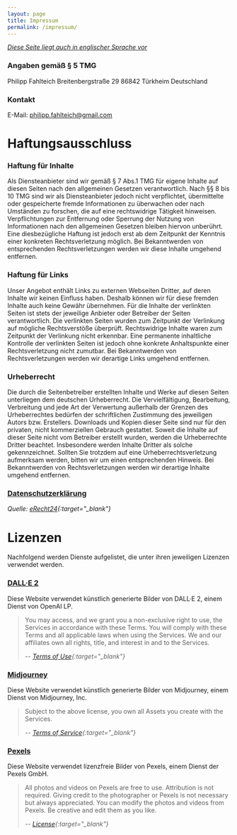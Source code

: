 ```yaml
---
layout: page
title: Impressum
permalink: /impressum/
---
```

 
 *[Diese Seite liegt auch in englischer Sprache vor](/imprint)*

### Angaben gemäß § 5 TMG

Philipp Fahlteich
Breitenbergstraße 29
86842 Türkheim
Deutschland

### Kontakt

E-Mail: [philipp.fahlteich@gmail.com](mailto:philipp.fahlteich@gmail.com)

# Haftungsausschluss

### Haftung für Inhalte

Als Diensteanbieter sind wir gemäß § 7 Abs.1 TMG für eigene Inhalte auf diesen Seiten nach den allgemeinen Gesetzen verantwortlich. Nach §§ 8 bis 10 TMG sind wir als Diensteanbieter jedoch nicht verpflichtet, übermittelte oder gespeicherte fremde Informationen zu überwachen oder nach Umständen zu forschen, die auf eine rechtswidrige Tätigkeit hinweisen. Verpflichtungen zur Entfernung oder Sperrung der Nutzung von Informationen nach den allgemeinen Gesetzen bleiben hiervon unberührt. Eine diesbezügliche Haftung ist jedoch erst ab dem Zeitpunkt der Kenntnis einer konkreten Rechtsverletzung möglich. Bei Bekanntwerden von entsprechenden Rechtsverletzungen werden wir diese Inhalte umgehend entfernen.

### Haftung für Links

Unser Angebot enthält Links zu externen Webseiten Dritter, auf deren Inhalte wir keinen Einfluss haben. Deshalb können wir für diese fremden Inhalte auch keine Gewähr übernehmen. Für die Inhalte der verlinkten Seiten ist stets der jeweilige Anbieter oder Betreiber der Seiten verantwortlich. Die verlinkten Seiten wurden zum Zeitpunkt der Verlinkung auf mögliche Rechtsverstöße überprüft. Rechtswidrige Inhalte waren zum Zeitpunkt der Verlinkung nicht erkennbar. Eine permanente inhaltliche Kontrolle der verlinkten Seiten ist jedoch ohne konkrete Anhaltspunkte einer Rechtsverletzung nicht zumutbar. Bei Bekanntwerden von Rechtsverletzungen werden wir derartige Links umgehend entfernen.

### Urheberrecht

Die durch die Seitenbetreiber erstellten Inhalte und Werke auf diesen Seiten unterliegen dem deutschen Urheberrecht. Die Vervielfältigung, Bearbeitung, Verbreitung und jede Art der Verwertung außerhalb der Grenzen des Urheberrechtes bedürfen der schriftlichen Zustimmung des jeweiligen Autors bzw. Erstellers. Downloads und Kopien dieser Seite sind nur für den privaten, nicht kommerziellen Gebrauch gestattet. Soweit die Inhalte auf dieser Seite nicht vom Betreiber erstellt wurden, werden die Urheberrechte Dritter beachtet. Insbesondere werden Inhalte Dritter als solche gekennzeichnet. Sollten Sie trotzdem auf eine Urheberrechtsverletzung aufmerksam werden, bitten wir um einen entsprechenden Hinweis. Bei Bekanntwerden von Rechtsverletzungen werden wir derartige Inhalte umgehend entfernen.

### [Datenschutzerklärung](/datenschutzerklaerung)

*Quelle: [eRecht24](http://www.e-recht24.de){:target="_blank"}*

# Lizenzen

Nachfolgend werden Dienste aufgelistet, die unter ihren jeweiligen Lizenzen verwendet werden.

### [DALL·E 2](https://labs.openai.com)

Diese Website verwendet künstlich generierte Bilder von DALL·E 2, einem Dienst von OpenAI LP.

> You may access, and we grant you a non-exclusive right to use, the Services in accordance with these Terms. You will comply with these Terms and all applicable laws when using the Services. We and our affiliates own all rights, title, and interest in and to the Services.
>
> -- <cite>[Terms of Use](https://openai.com/api/policies/terms){:target="_blank"}</cite>

### [Midjourney](https://midjourney.com)

Diese Website verwendet künstlich generierte Bilder von Midjourney, einem Dienst von Midjourney, Inc.

> Subject to the above license, you own all Assets you create with the Services.
>
> -- <cite>[Terms of Service](https://midjourney.gitbook.io/docs/terms-of-service#4.-copyright-and-trademark){:target="_blank"}</cite>

### [Pexels](https://www.pexels.com)

Diese Website verwendet lizenzfreie Bilder von Pexels, einem Dienst der Pexels GmbH.

> All photos and videos on Pexels are free to use.
> Attribution is not required. Giving credit to the photographer or Pexels is not necessary but always appreciated.
> You can modify the photos and videos from Pexels. Be creative and edit them as you like.
>
> -- <cite>[License](https://www.pexels.com/license){:target="_blank"}</cite>